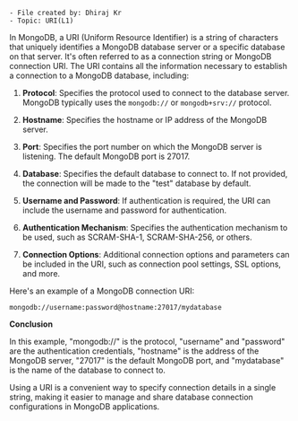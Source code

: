 ```
- File created by: Dhiraj Kr
- Topic: URI(L1)
```

In MongoDB, a URI (Uniform Resource Identifier) is a string of characters that uniquely identifies a MongoDB database server or a specific database on that server. It's often referred to as a connection string or MongoDB connection URI. The URI contains all the information necessary to establish a connection to a MongoDB database, including:

1. **Protocol**: Specifies the protocol used to connect to the database server. MongoDB typically uses the `mongodb://` or `mongodb+srv://` protocol.

2. **Hostname**: Specifies the hostname or IP address of the MongoDB server.

3. **Port**: Specifies the port number on which the MongoDB server is listening. The default MongoDB port is 27017.

4. **Database**: Specifies the default database to connect to. If not provided, the connection will be made to the "test" database by default.

5. **Username and Password**: If authentication is required, the URI can include the username and password for authentication.

6. **Authentication Mechanism**: Specifies the authentication mechanism to be used, such as SCRAM-SHA-1, SCRAM-SHA-256, or others.

7. **Connection Options**: Additional connection options and parameters can be included in the URI, such as connection pool settings, SSL options, and more.

Here's an example of a MongoDB connection URI:

```
mongodb://username:password@hostname:27017/mydatabase
```

**Conclusion**

In this example, "mongodb://" is the protocol, "username" and "password" are the authentication credentials, "hostname" is the address of the MongoDB server, "27017" is the default MongoDB port, and "mydatabase" is the name of the database to connect to.

Using a URI is a convenient way to specify connection details in a single string, making it easier to manage and share database connection configurations in MongoDB applications.